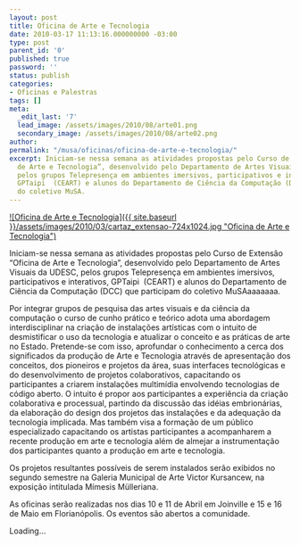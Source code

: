 ```yaml
---
layout: post
title: Oficina de Arte e Tecnologia
date: 2010-03-17 11:13:16.000000000 -03:00
type: post
parent_id: '0'
published: true
password: ''
status: publish
categories:
- Oficinas e Palestras
tags: []
meta:
  _edit_last: '7'
  lead_image: /assets/images/2010/08/arte01.png
  secondary_image: /assets/images/2010/08/arte02.png
author:
permalink: "/musa/oficinas/oficina-de-arte-e-tecnologia/"
excerpt: Iniciam-se nessa semana as atividades propostas pelo Curso de Extensão “Oficina
  de Arte e Tecnologia”, desenvolvido pelo Departamento de Artes Visuais da UDESC,
  pelos grupos Telepresença em ambientes imersivos, participativos e interativos,
  GPTaipi  (CEART) e alunos do Departamento de Ciência da Computação (DCC) que participam
  do coletivo MuSA.
---
```

[![Oficina de Arte e Tecnologia]({{ site.baseurl }}/assets/images/2010/03/cartaz_extensao-724x1024.jpg "Oficina de Arte e Tecnologia")](/assets/images/2010/03/cartaz_extensao.JPG)

Iniciam-se nessa semana as atividades propostas pelo Curso de Extensão “Oficina de Arte e Tecnologia”, desenvolvido pelo Departamento de Artes Visuais da UDESC, pelos grupos Telepresença em ambientes imersivos, participativos e interativos, GPTaipi&nbsp; (CEART) e alunos do Departamento de Ciência da Computação (DCC) que participam do coletivo MuSAaaaaaaa.

Por integrar grupos de pesquisa das artes visuais e da ciência da computação o curso de cunho prático e teórico adota uma abordagem interdisciplinar na criação de instalações artísticas com o intuito de desmistificar o uso da tecnologia e atualizar o conceito e as práticas de arte no Estado. Pretende-se com isso, aprofundar o conhecimento a cerca dos significados da produção de Arte e Tecnologia através de apresentação dos conceitos, dos pioneiros e projetos da área, suas interfaces tecnológicas e do desenvolvimento de projetos colaborativos, capacitando os participantes a criarem instalações multimídia envolvendo tecnologias de código aberto. O intuito é propor aos participantes a experiência da criação colaborativa e processual, partindo da discussão das idéias embrionárias, da elaboração do design dos projetos das instalações e da adequação da tecnologia implicada. Mas também visa a formação de um público especializado capacitando os artistas participantes a acompanharem a recente produção em arte e tecnologia além de almejar a instrumentação dos participantes quanto a produção em arte e tecnologia.

Os projetos resultantes possíveis de serem instalados serão exibidos no segundo semestre na Galeria Municipal de Arte Victor Kursancew, na exposição intitulada Mímesis Mülleriana.

As oficinas serão realizadas nos dias 10 e 11 de Abril em Joinville e 15 e 16 de Maio em Florianópolis. Os eventos são abertos a comunidade.

Loading...
